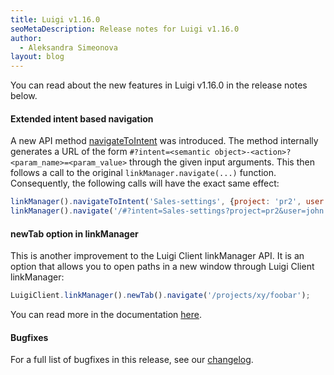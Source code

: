 ```yaml
---
title: Luigi v1.16.0
seoMetaDescription: Release notes for Luigi v1.16.0
author:
  - Aleksandra Simeonova
layout: blog
---
```


You can read about the new features in Luigi v1.16.0 in the release notes below.

<!-- Excerpt -->

#### Extended intent based navigation

A new API method [navigateToIntent](https://docs.luigi-project.io/docs/luigi-client-api/?section=navigatetointent) was introduced. The method internally generates a URL of the form `#?intent=<semantic object>-<action>?<param_name>=<param_value>` through the given input arguments. This then follows a call to the original `linkManager.navigate(...)` function. Consequently, the following calls will have the exact same effect:

```javascript
linkManager().navigateToIntent('Sales-settings', {project: 'pr2', user: 'john'})
linkManager().navigate('/#?intent=Sales-settings?project=pr2&user=john')
```

#### newTab option in linkManager

This is another improvement to the Luigi Client linkManager API. It is an option that allows you to open paths in a new window through Luigi Client linkManager:

```javascript
LuigiClient.linkManager().newTab().navigate('/projects/xy/foobar');
```

You can read more in the documentation [here](https://docs.luigi-project.io/docs/luigi-client-api/?section=newtab).

#### Bugfixes

For a full list of bugfixes in this release, see our [changelog](https://github.com/luigi-project/luigi/blob/main/CHANGELOG.md).

